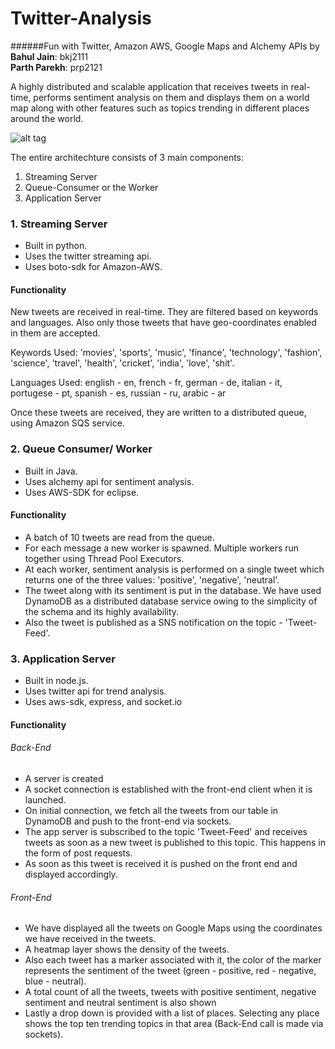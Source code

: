 # Twitter-Analysis
######Fun with Twitter, Amazon AWS, Google Maps and Alchemy APIs 
by<br/>
<b>Bahul Jain</b>: bkj2111<br/>
<b>Parth Parekh</b>: prp2121

A highly distributed and scalable application that receives tweets in real-time, performs sentiment analysis on them and displays them on a world map along with other features such as topics trending in different places around the world.

![alt tag](https://raw.github.com/bahuljain/Twitter-Analysis/master/screenshot.jpg)

The entire architechture consists of 3 main components:

1. Streaming Server
2. Queue-Consumer or the Worker
3. Application Server

### 1. Streaming Server
- Built in python.
- Uses the twitter streaming api.
- Uses boto-sdk for Amazon-AWS.

#### Functionality
New tweets are received in real-time. They are filtered based on keywords and languages. Also only those tweets that have geo-coordinates enabled in them are accepted.

Keywords Used: 'movies', 'sports', 'music', 'finance', 'technology', 'fashion', 'science', 'travel', 'health', 'cricket', 'india', 'love', 'shit'.

Languages Used: english - en, french - fr, german - de, italian - it, portugese - pt, spanish - es, russian - ru, arabic - ar
 
Once these tweets are received, they are written to a distributed queue, using Amazon SQS service.

### 2. Queue Consumer/ Worker
- Built in Java.
- Uses alchemy api for sentiment analysis.
- Uses AWS-SDK for eclipse.

#### Functionality
- A batch of 10 tweets are read from the queue.
- For each message a new worker is spawned. Multiple workers run together using Thread Pool Executors.
- At each worker, sentiment analysis is performed on a single tweet which returns one of the three values: 'positive', 'negative', 'neutral'.
- The tweet along with its sentiment is put in the database. We have used DynamoDB as a distributed database service owing to the simplicity of the schema and its highly availability.
- Also the tweet is published as a SNS notification on the topic - 'Tweet-Feed'.

### 3. Application Server
- Built in node.js.
- Uses twitter api for trend analysis.
- Uses aws-sdk, express, and socket.io

#### Functionality
###### Back-End
- A server is created
- A socket connection is established with the front-end client when it is launched.
- On initial connection, we fetch all the tweets from our table in DynamoDB and push to the front-end via sockets.
- The app server is subscribed to the topic 'Tweet-Feed' and receives tweets as soon as a new tweet is published to this topic. This happens in the form of post requests.
- As soon as this tweet is received it is pushed on the front end and displayed accordingly.

###### Front-End
- We have displayed all the tweets on Google Maps using the coordinates we have received in the tweets.
- A heatmap layer shows the density of the tweets.
- Also each tweet has a marker associated with it, the color of the marker represents the sentiment of the tweet (green - positive, red - negative, blue - neutral).
- A total count of all the tweets, tweets with positive sentiment, negative sentiment and neutral sentiment is also shown
- Lastly a drop down is provided with a list of places. Selecting any place shows the top ten trending topics in that area (Back-End call is made via sockets).
